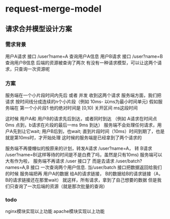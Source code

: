 # request-merge-model
## 请求合并模型设计方案

### 需求背景
用户A请求 接口 /user?name=A 查询用户A信息
用户B请求 接口 /user?name=B 查询用户B信息
后端的资源被查询了两次
有没有一种请求模型，可以让这两个请求，只查询一次资源呢

### 方案
服务端在一个小片段时间内先后 或者 并发 收到这两个请求
服务端方面，我们把请求 按时间线分成连续的n个小片段（例如 10ms- 以ms为最小时间单元)
假如服务端在 第一个小片段1 他的绝对时间是 [0,10) 关开区间 ms这段时间

这时候 用户A和 用户B的请求先后到达，或者同时到达 （例如 A请求在时间点 0ms 点到，b请求在片段的最后一ms 9ms 到达）
服务端不会处理任何请求，用户A先到让它wait; 用户B后到，也wait; 直到片段时间（10ms）时间到期了，也是就是第10ms时，才开始处理
这时候的服务端是已经拿到了两个请求的

服务端不再傻帽似的按原来的计划，转发A请求 /user?name=A， 转 B请求 /user?name=B(这样等待的时间是不是白费了吗，虽然是只有10ms)
服务端可以大有作为啦，
服务端不再请求 /user 接口了 而是去请求 /user/batch?names=A,B 接口 一次查询两个用户信息. 当/user/batch 接口把数据返回给我们的时候
服务端把再 用户A的数据 给A的请求链接， B的数据给B的请求链接（A，B的请求链接还在那里wait）
就这样，所有请求，拿到了自己想要的数据
但是我们只查询了一次后端的资源（就是那次批量的查询）

### todo
nginx模块实现以上功能
apache模块实现以上功能
